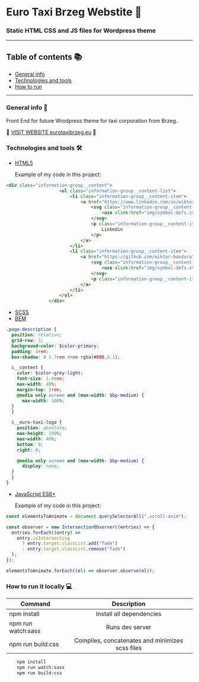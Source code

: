 # Euro Taxi Brzeg Webstite 🚖
### Static HTML CSS and JS files for Wordpress theme
---
## Table of contents 📚
- [General info](#general-info)
- [Technologies and tools](#technologies-and-tools)
- [How to run](#how-to-run)
---

### General info 💬
Front End for future Wrodpress theme for taxi corporation from Brzeg. 

🚕 [VISIT WEBSITE eurotaxibrzeg.eu](https://www.eurotaxibrzeg.eu) 🚕

### Technologies and tools 🛠


* [HTML5](https://html5.org/) 

  Example of my code in this project:
```html
<div class="information-group__content">
                    <ul class="information-group__content-list">
                        <li class="information-group__content-item">
                            <a href="https://www.linkedin.com/in/wiktor-bandura/" target="_blank" class="information-group__content-item-link">
                                <svg class="information-group__content-item-icon">
                                    <use xlink:href="img/symbol-defs.svg#icon-linkedin2"></use>
                                </svg>
                                <p class="information-group__content-item-text">
                                    Linkedin
                                </p>
                            </a>
                        </li>
                        <li class="information-group__content-item">
                            <a href="https://github.com/wiktor-bandura" target="_blank" class="information-group__content-item-link">
                                <svg class="information-group__content-item-icon">
                                    <use xlink:href="img/symbol-defs.svg#icon-github"></use>
                                </svg>
                                <p class="information-group__content-item-text">Github</p>
                            </a>
                        </li>
                    </ul>
                </div>
```

* [SCSS](https://sass-lang.com/)
* [BEM](https://getbem.com/)

```scss
.page-description {
  position: relative;
  grid-row: 3;
  background-color: $color-primary;
  padding: 4rem;
  box-shadow: 0 1.7rem 4rem rgba(#000,0.1);

  &__content {
    color: $color-grey-light;
    font-size: 1.6rem;
    max-width: 40%;
    margin-top: 2rem;
    @media only screen and (max-width: $bp-medium) {
      max-width: 100%;
  }
  }

  &__euro-taxi-logo {
    position: absolute;
    max-height: 100%;
    max-width: 40%;
    bottom: 0;
    right: 0;

    @media only screen and (max-width: $bp-medium) {
      display: none;
  }
  }
}
```
* [JavaScript ES6+]('https://www.javascript.com/')
  
  Example of my code in this project:

```js
const elementsToAnimate = document.querySelectorAll(".scroll-anim");

const observer = new IntersectionObserver((entries) => {
  entries.forEach((entry) =>
    entry.isIntersecting
      ? entry.target.classList.add("fade")
      : entry.target.classList.remove("fade")
  );
});

elementsToAnimate.forEach((el) => observer.observe(el));

```

### How to run it locally 💻

| Command        | Description  |
| ------------- |:-------------:|
| npm install      | Install all dependencies |
| npm run watch:sass     | Runs dev server      |
| npm run build:css | Compiles, concatenates and minimizes scss files      |

```bash
    npm install
    npm run watch:sass
    npm run build:css
```
